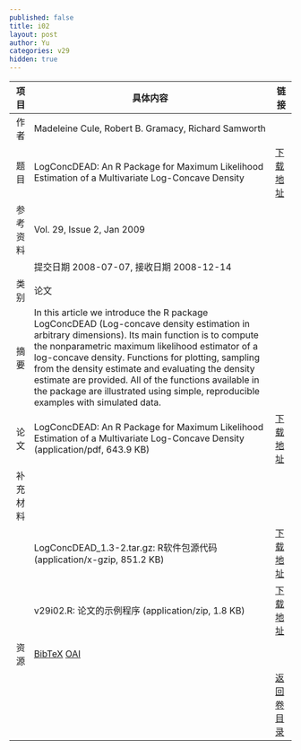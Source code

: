 ```yaml
---
published: false
title: i02
layout: post
author: Yu
categories: v29
hidden: true
---
```


| 项目 | 具体内容 | 链接 |
|---:|---|---|
| 作者 | Madeleine Cule, Robert B. Gramacy, Richard Samworth| |
| 题目 |LogConcDEAD: An R Package for Maximum Likelihood Estimation of a Multivariate Log-Concave Density | [下载地址](http://www.jstatsoft.org/v29/i02/paper) |
| 参考资料 |Vol. 29, Issue 2, Jan 2009 | |
| | 提交日期 2008-07-07, 接收日期 2008-12-14| | 
| 类别 | 论文| |
| 摘要 | In this article we introduce the R package LogConcDEAD (Log-concave density estimation in arbitrary dimensions).  Its main function is to compute the nonparametric maximum likelihood estimator of a log-concave density.  Functions for plotting, sampling from the density estimate and evaluating the density estimate are provided.  All of the functions available in the package are illustrated using simple, reproducible examples with simulated data.| |
| 论文 | LogConcDEAD: An R Package for Maximum Likelihood Estimation of a Multivariate Log-Concave Density  (application/pdf, 643.9 KB)| [下载地址](http://www.jstatsoft.org/v29/i02/paper) |
| 补充材料 | | |
| |LogConcDEAD_1.3-2.tar.gz: R软件包源代码  (application/x-gzip, 851.2 KB)|  [下载地址](http://www.jstatsoft.org/v29/i02/supp/1) |
| |v29i02.R: 论文的示例程序  (application/zip, 1.8 KB)|  [下载地址](http://www.jstatsoft.org/v29/i02/supp/2) |
| 资源 | [BibTeX](http://www.jstatsoft.org/v29/i02/bibtex) [OAI](http://www.jstatsoft.org/oai?verb=GetRecord&identifier=oai.jstatsoft/v29/i02&prefix=oai_dc)| |
| |  | [返回卷目录]({{site.baseurl}}/volume/v29.html) |